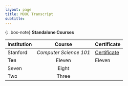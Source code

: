 ```yaml
---
layout: page
title: MOOC Transcript
subtitle: 
---
```



{: .box-note}
**Standalone Courses**



| Institution | Course              | Certificate |
| :------ |:----------------------: |:--- |
| Stanford |*Computer Science 101* | [Certificate](https://prod-cert-bucket.s3.amazonaws.com/downloads/51cd05dc05a54d99a43b7b7556a1fe89/Statement.pdf) |
| **Ten** | Eleven |Eleven |
| Seven | Eight |
| Two | Three |

